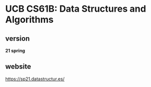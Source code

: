# UCB CS61B: Data Structures and Algorithms

## version

**21 spring**

## website

https://sp21.datastructur.es/
